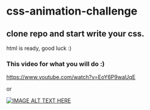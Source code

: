 # css-animation-challenge

## clone repo and start write your css.

html is ready, good luck :)

### This video for what you will do :)


https://www.youtube.com/watch?v=EoY6P9waUqE

or 


[![IMAGE ALT TEXT HERE](https://img.youtube.com/vi/VQFu9OXV4A4/0.jpg)](https://www.youtube.com/watch?v=VQFu9OXV4A4)

